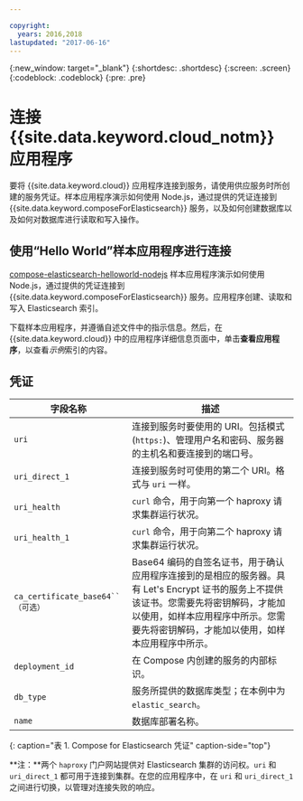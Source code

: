 ```yaml
---

copyright:
  years: 2016,2018
lastupdated: "2017-06-16"
---
```


{:new_window: target="_blank"}
{:shortdesc: .shortdesc}
{:screen: .screen}
{:codeblock: .codeblock}
{:pre: .pre}

# 连接 {{site.data.keyword.cloud_notm}} 应用程序

要将 {{site.data.keyword.cloud}} 应用程序连接到服务，请使用供应服务时所创建的服务凭证。样本应用程序演示如何使用 Node.js，通过提供的凭证连接到 {{site.data.keyword.composeForElasticsearch}} 服务，以及如何创建数据库以及如何对数据库进行读取和写入操作。

## 使用“Hello World”样本应用程序进行连接

[compose-elasticsearch-helloworld-nodejs](https://github.com/IBM-Cloud/compose-elasticsearch-helloworld-nodejs) 样本应用程序演示如何使用 Node.js，通过提供的凭证连接到 {{site.data.keyword.composeForElasticsearch}} 服务。应用程序创建、读取和写入 Elasticsearch 索引。

下载样本应用程序，并遵循自述文件中的指示信息。然后，在 {{site.data.keyword.cloud}} 中的应用程序详细信息页面中，单击**查看应用程序**，以查看*示例*索引的内容。

## 凭证

字段名称|描述
----------|-----------
`uri`|连接到服务时要使用的 URI。包括模式 (`https:`)、管理用户名和密码、服务器的主机名和要连接到的端口号。
`uri_direct_1`|连接到服务时可使用的第二个 URI。格式与 `uri` 一样。
`uri_health`|`curl` 命令，用于向第一个 haproxy 请求集群运行状况。
`uri_health_1`|`curl` 命令，用于向第二个 haproxy 请求集群运行状况。
`ca_certificate_base64``（可选）`|Base64 编码的自签名证书，用于确认应用程序连接到的是相应的服务器。具有 Let's Encrypt 证书的服务上不提供该证书。您需要先将密钥解码，才能加以使用，如样本应用程序中所示。您需要先将密钥解码，才能加以使用，如样本应用程序中所示。
`deployment_id`|在 Compose 内创建的服务的内部标识。
`db_type`|服务所提供的数据库类型；在本例中为 `elastic_search`。
`name`|数据库部署名称。
{: caption="表 1. Compose for Elasticsearch 凭证" caption-side="top"}

**注：**两个 `haproxy` 门户网站提供对 Elasticsearch 集群的访问权。`uri` 和 `uri_direct_1` 都可用于连接到集群。在您的应用程序中，在 `uri` 和 `uri_direct_1` 之间进行切换，以管理对连接失败的响应。

